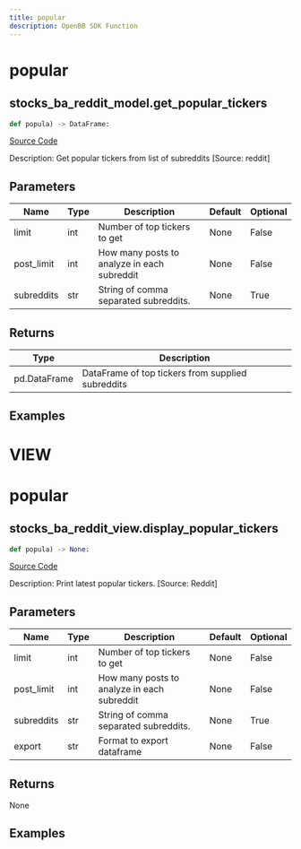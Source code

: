 ```yaml
---
title: popular
description: OpenBB SDK Function
---
```

# popular

## stocks_ba_reddit_model.get_popular_tickers

```python
def popula) -> DataFrame:
```
[Source Code](https://github.com/OpenBB-finance/OpenBBTerminal/tree/main/openbb_terminal/decorators.py#L146)

Description: Get popular tickers from list of subreddits [Source: reddit]

## Parameters

| Name | Type | Description | Default | Optional |
| ---- | ---- | ----------- | ------- | -------- |
| limit | int | Number of top tickers to get | None | False |
| post_limit | int | How many posts to analyze in each subreddit | None | False |
| subreddits | str | String of comma separated subreddits. | None | True |

## Returns

| Type | Description |
| ---- | ----------- |
| pd.DataFrame | DataFrame of top tickers from supplied subreddits |

## Examples




# VIEW

# popular

## stocks_ba_reddit_view.display_popular_tickers

```python
def popula) -> None:
```
[Source Code](https://github.com/OpenBB-finance/OpenBBTerminal/tree/main/openbb_terminal/decorators.py#L183)

Description: Print latest popular tickers. [Source: Reddit]

## Parameters

| Name | Type | Description | Default | Optional |
| ---- | ---- | ----------- | ------- | -------- |
| limit | int | Number of top tickers to get | None | False |
| post_limit | int | How many posts to analyze in each subreddit | None | False |
| subreddits | str | String of comma separated subreddits. | None | True |
| export | str | Format to export dataframe | None | False |

## Returns

None

## Examples

